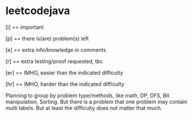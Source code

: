 # leetcodejava

[i] == important

[p] == there is(are) problem(s) left

[e] == extra info/knowledge in comments

[r] == extra testing/proof requested, tbc

[er] == IMHO, easier than the indicated difficulty

[hr] == IMHO, harder than the indicated difficulty



Planning to group by problem type/methods, like math, DP, DFS, Bit manipulation, Sorting.
But there is a problem that one problem may contain multi labels. But at least the difficulty does not matter that much.